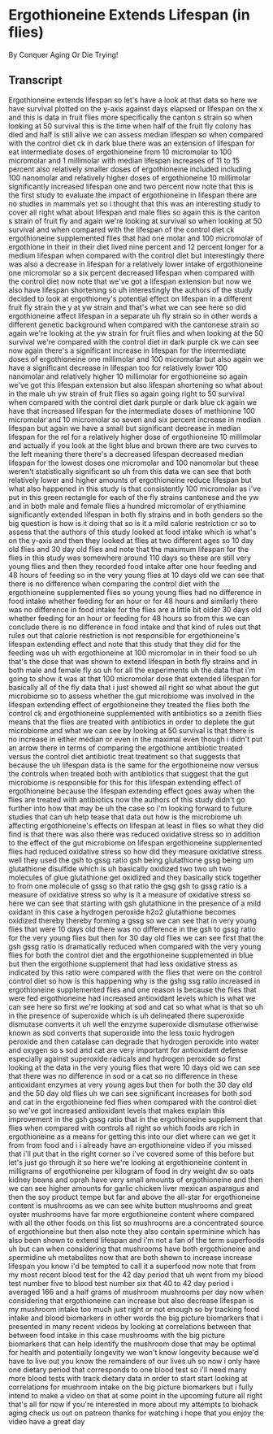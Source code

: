 # Ergothioneine Extends Lifespan (in flies)

By Conquer Aging Or Die Trying! 


## Transcript

Ergothioneine extends lifespan so let's have a look at that data so here we have survival plotted on the y-axis against days elapsed or lifespan on the x and this is data in fruit flies more specifically the canton s strain so when looking at 50 survival this is the time when half of the fruit fly colony has died and half is still alive we can assess median lifespan so when compared with the control diet ck in dark blue there was an extension of lifespan for eat intermediate doses of ergothioneine from 10 micromolar to 100 micromolar and 1 millimolar with median lifespan increases of 11 to 15 percent also relatively smaller doses of ergothioneine included including 100 nanomolar and relatively higher doses of ergothioneine 10 millimolar significantly increased lifespan one and two percent now note that this is the first study to evaluate the impact of ergothioneine in lifespan there are no studies in mammals yet so i thought that this was an interesting study to cover all right what about lifespan and male flies so again this is the canton s strain of fruit fly and again we're looking at survival so when looking at 50 survival and when compared with the lifespan of the control diet ck ergothioneine supplemented flies that had one molar and 100 micromolar of ergothione in their in their diet lived nine percent and 12 percent longer for a medium lifespan when compared with the control diet but interestingly there was also a decrease in lifespan for a relatively lower intake of ergothioneine one micromolar so a six percent decreased lifespan when compared with the control diet now note that we've got a lifespan extension but now we also have lifespan shortening so uh interestingly the authors of the study decided to look at ergothioney's potential effect on lifespan in a different fruit fly strain the y at yw strain and that's what we can see here so did ergothioneine affect lifespan in a separate uh fly strain so in other words a different genetic background when compared with the cantonese strain so again we're looking at the yw strain for fruit flies and when looking at the 50 survival we're compared with the control diet in dark purple ck we can see now again there's a significant increase in lifespan for the intermediate doses of ergothioneine one millimolar and 100 micromolar but also again we have a significant decrease in lifespan too for relatively lower 100 nanomolar and relatively higher 10 millimolar for ergothioneine so again we've got this lifespan extension but also lifespan shortening so what about in the male uh yw strain of fruit flies so again going right to 50 survival when compared with the control diet dark purple or dark blue ck again we have that increased lifespan for the intermediate doses of methionine 100 micromolar and 10 micromolar so seven and six percent increase in median lifespan but again we have a small but significant decrease in median lifespan for the rel for a relatively higher dose of ergothioneine 10 millimolar and actually if you look at the light blue and brown there are two curves to the left meaning there there's a decreased lifespan decreased median lifespan for the lowest doses one micromolar and 100 nanomolar but these weren't statistically significant so uh from this data we can see that both relatively lower and higher amounts of ergothioneine reduce lifespan but what also happened in this study is that consistently 100 micromolar as i've put in this green rectangle for each of the fly strains cantonese and the yw and in both male and female flies a hundred micromolar of erythiamine significantly extended lifespan in both fly strains and in both genders so the big question is how is it doing that so is it a mild calorie restriction cr so to assess that the authors of this study looked at food intake which is what's on the y-axis and then they looked at flies at two different ages so 10 day old flies and 30 day old flies and note that the maximum lifespan for the flies in this study was somewhere around 110 days so these are still very young flies and then they recorded food intake after one hour feeding and 48 hours of feeding so in the very young flies at 10 days old we can see that there is no difference when comparing the control diet with the ergothioneine supplemented flies so young young flies had no difference in food intake whether feeding for an hour or for 48 hours and similarly there was no difference in food intake for the flies are a little bit older 30 days old whether feeding for an hour or feeding for 48 hours so from this we can conclude there is no difference in food intake and that kind of rules out that rules out that calorie restriction is not responsible for ergothioneine's lifespan extending effect and note that this study that they did for the feeding was uh with ergothioneine at 100 micromolar in in their food so uh that's the dose that was shown to extend lifespan in both fly strains and in both male and female fly so uh for all the experiments uh the data that i'm going to show it was at that 100 micromolar dose that extended lifespan for basically all of the fly data that i just showed all right so what about the gut microbiome so to assess whether the gut microbiome was involved in the lifespan extending effect of ergothioneine they treated the flies both the control ck and ergothioneine supplemented with antibiotics so a zenith flies means that the flies are treated with antibiotics in order to deplete the gut microbiome and what we can see by looking at 50 survival is that there is no increase in either median or even in the maximal even though i didn't put an arrow there in terms of comparing the ergothione antibiotic treated versus the control diet antibiotic treat treatment so that suggests that because the uh lifespan data is the same for the ergothioneine now versus the controls when treated both with antibiotics that suggest that the gut microbiome is responsible for this for this lifespan extending effect of ergothioneine because the lifespan extending effect goes away when the flies are treated with antibiotics now the authors of this study didn't go further into how that may be uh the case so i'm looking forward to future studies that can uh help tease that data out how is the microbiome uh affecting ergothioneine's effects on lifespan at least in flies so what they did find is that there was also there was reduced oxidative stress so in addition to the effect of the gut microbiome on lifespan ergothioneine supplemented flies had reduced oxidative stress so how did they measure oxidative stress well they used the gsh to gssg ratio gsh being glutathione gssg being um glutathione disulfide which is uh basically oxidized two two uh two molecules of glue glutathione get oxidized and they basically stick together to from one molecule of gssg so that ratio the gsg gsh to gssg ratio is a measure of oxidative stress so why is it a measure of oxidative stress so here we can see that starting with gsh glutathione in the presence of a mild oxidant in this case a hydrogen peroxide h2o2 glutathione becomes oxidized thereby thereby forming a gssg so we can see that in very young flies that were 10 days old there was no difference in the gsh to gssg ratio for the very young flies but then for 30 day old flies we can see first that the gsh gssg ratio is dramatically reduced when compared with the very young flies for both the control diet and the ergothioneine supplemented in blue but then the ergothione supplement that had less oxidative stress as indicated by this ratio were compared with the flies that were on the control control diet so how is this happening why is the gshg ssg ratio increased in ergothioneine supplemented flies and one reason is because the flies that were fed ergothioneine had increased antioxidant levels which is what we can see here so first we're looking at sod and cat so what what is that so uh in the presence of superoxide which is uh delineated there superoxide dismutase converts it uh well the enzyme superoxide dismutase otherwise known as sod converts that superoxide into the less toxic hydrogen peroxide and then catalase can degrade that hydrogen peroxide into water and oxygen so s sod and cat are very important for antioxidant defense especially against superoxide radicals and hydrogen peroxide so first looking at the data in the very young flies that were 10 days old we can see that there was no difference in sod or a cat so no difference in these antioxidant enzymes at very young ages but then for both the 30 day old and the 50 day old flies uh we can see significant increases for both sod and cat in the ergothioneine fed flies when compared with the control diet so we've got increased antioxidant levels that makes explain this improvement in the gsh gssg ratio that in the ergothioneine supplement that flies when compared with controls all right so which foods are rich in ergothioneine as a means for getting this into our diet where can we get it from from food and i i already have an ergothioneine video if you missed that i'll put that in the right corner so i've covered some of this before but let's just go through it so here we're looking at ergothioneine content in milligrams of ergothioneine per kilogram of food in dry weight dw so oats kidney beans and oprah have very small amounts of ergothioneine and then we can see higher amounts for garlic chicken liver mexican asparagus and then the soy product tempe but far and above the all-star for ergothioneine content is mushrooms as we can see white button mushrooms and great oyster mushrooms have far more ergothioneine content where compared with all the other foods on this list so mushrooms are a concentrated source of ergothioneine but then also note they also contain sperminine which has also been shown to extend lifespan and i'm not a fan of the term superfoods uh but can when considering that mushrooms have both ergothioneine and spermidine uh metabolites now that are both shown to increase increase lifespan you know i'd be tempted to call it a superfood now note that from my most recent blood test for the 42 day period that uh went from my blood test number five to blood test number six that 40 to 42 day period i averaged 166 and a half grams of mushroom mushrooms per day now when considering that ergothioneine can increase but also decrease lifespan is my mushroom intake too much just right or not enough so by tracking food intake and blood biomarkers in other words the big picture biomarkers that i presented in many recent videos by looking at correlations between that between food intake in this case mushrooms with the big picture biomarkers that can help identify the mushroom dose that may be optimal for health and potentially longevity we won't know longevity because we'd have to live out you know the remainders of our lives uh so now i only have one dietary period that corresponds to one blood test so i'll need many more blood tests with track dietary data in order to start start looking at correlations for mushroom intake on the big picture biomarkers but i fully intend to make a video on that at some point in the upcoming future all right that's all for now if you're interested in more about my attempts to biohack aging check us out on patreon thanks for watching i hope that you enjoy the video have a great day
